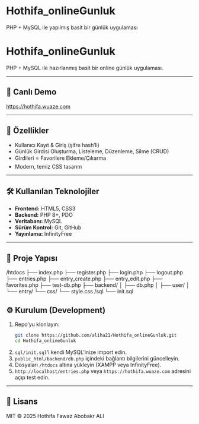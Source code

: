 # Hothifa_onlineGunluk
PHP + MySQL ile yapılmış basit bir günlük uygulaması

# Hothifa_onlineGunluk

PHP + MySQL ile hazırlanmış basit bir online günlük uygulaması.

---

## 🎯 Canlı Demo

https://hothifa.wuaze.com

---

## 🚀 Özellikler

- Kullanıcı Kayıt & Giriş (şifre hash’li)  
- Günlük Girdisi Oluşturma, Listeleme, Düzenleme, Silme (CRUD)  
- Girdileri ⭐ Favorilere Ekleme/Çıkarma  
- Modern, temiz CSS tasarım  

---

## 🛠️ Kullanılan Teknolojiler

- **Frontend:** HTML5, CSS3  
- **Backend:** PHP 8+, PDO  
- **Veritabanı:** MySQL  
- **Sürüm Kontrol:** Git, GitHub  
- **Yayınlama:** InfinityFree  

---

## 📁 Proje Yapısı

/htdocs
├── index.php
├── register.php
├── login.php
├── logout.php
├── entries.php
├── entry_create.php
├── entry_edit.php
├── favorites.php
├── test-db.php
├── backend/
│ ├── db.php
│ ├── user/
│ └── entry/
└── css/
└── style.css
/sql
└── init.sql

## ⚙️ Kurulum (Development)

1. Repo’yu klonlayın:  
   ```bash
   git clone https://github.com/aliha21/Hothifa_onlineGunluk.git
   cd Hothifa_onlineGunluk
   ```
2. `sql/init.sql`’i kendi MySQL’inize import edin.  
3. `public_html/backend/db.php` içindeki bağlantı bilgilerini güncelleyin.  
4. Dosyaları `/htdocs` altına yükleyin (XAMPP veya InfinityFree).  
5. `http://localhost/entries.php` veya `https://hothifa.wuaze.com` adresini açıp test edin.

---

## 📄 Lisans

MIT © 2025 Hothifa Fawaz Abobakr ALI
